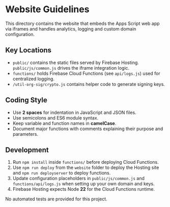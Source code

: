 # Website Guidelines

This directory contains the website that embeds the Apps Script web app via iframes and handles analytics, logging and custom domain configuration.

## Key Locations
- `public/` contains the static files served by Firebase Hosting. `public/js/common.js` drives the iframe integration logic.
- `functions/` holds Firebase Cloud Functions (see `api/logs.js`) used for centralized logging.
- `/util-org-sig/crypto.js` contains helper code to generate signing keys.

## Coding Style
- Use **2 spaces** for indentation in JavaScript and JSON files.
- Use semicolons and ES6 module syntax.
- Keep variable and function names in **camelCase**.
- Document major functions with comments explaining their purpose and parameters.

## Development
1. Run `npm install` inside `functions/` before deploying Cloud Functions.
2. Use `npm run deploy` from the `website` folder to deploy the Hosting site and `npm run deployserver` to deploy functions.
3. Update configuration placeholders in `public/js/common.js` and `functions/api/logs.js` when setting up your own domain and keys.
4. Firebase Hosting expects Node **22** for the Cloud Functions runtime.

No automated tests are provided for this project.

